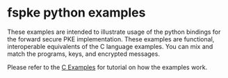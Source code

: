 # fspke python examples

These examples are intended to illustrate usage of the python bindings for
the forward secure PKE implementation. These examples are functional, 
interoperable equivalents of the C language examples. You can mix and match
the programs, keys, and encrypted messages.

Please refer to the [C Examples](../../examples/) for tutorial on how the
examples work. 
